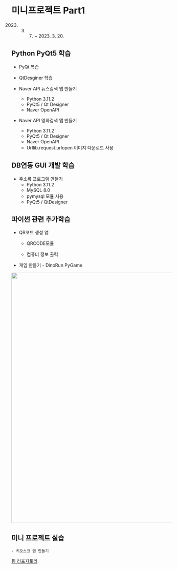 # 미니프로젝트 Part1
2023. 3. 7. ~ 2023. 3. 20.

## Python PyQt5 학습
- PyQt 복습
- QtDesginer 학습
- Naver API 뉴스검색 앱 만들기
    - Python 3.11.2
    - PyQt5 / Qt Designer
    - Naver OpenAPI

- Naver API 영화검색 앱 만들기
    - Python 3.11.2
    - PyQt5 / Qt Designer
    - Naver OpenAPI
    - Urllib.request.urlopen 이미지 다운로드 사용

## DB연동 GUI 개발 학습
- 주소록 프로그램 만들기
    - Python 3.11.2
    - MySQL 8.0
    - pymysql 모듈 사용
    - PyQt5 / QtDesigner

## 파이썬 관련 추가학습
- QR코드 생성 앱
    - QRCODE모듈

    - 컴퓨터 정보 출력

- 게임 만들기 - DinoRun
    PyGame

<img src='https://raw.githubuser' width ='780'/>

## 미니 프로젝트 실습
    - 키오스크 앱 만들기

[팀 리포지토리](https://github.com/PKNU-IOT-1-TEAM)